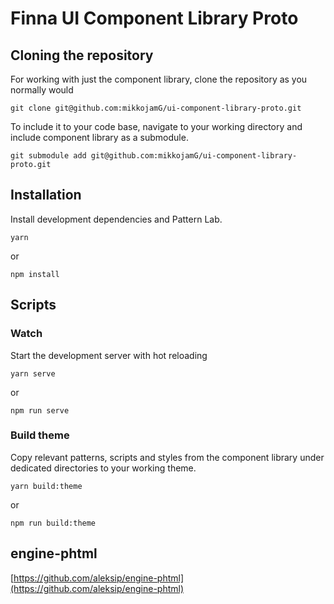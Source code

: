 # Finna UI Component Library Proto
## Cloning the repository
For working with just the component library, clone the repository as you normally would

```
git clone git@github.com:mikkojamG/ui-component-library-proto.git
```

To include it to your code base, navigate to your working directory and include component library as a submodule.

```
git submodule add git@github.com:mikkojamG/ui-component-library-proto.git
```

## Installation

Install development dependencies and Pattern Lab.

```
yarn
```

or

```
npm install
```

## Scripts

### Watch

Start the development server with hot reloading

```
yarn serve
```

or

```
npm run serve
```

### Build theme
Copy relevant patterns, scripts and styles from the component library under dedicated directories to your working theme.

```
yarn build:theme
```

or

```
npm run build:theme
```

## engine-phtml
[https://github.com/aleksip/engine-phtml](https://github.com/aleksip/engine-phtml)
